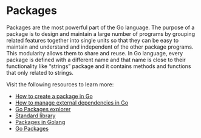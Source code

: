 # Packages

Packages are the most powerful part of the Go language. The purpose of a package is to design and maintain a large number of programs by grouping related features together into single units so that they can be easy to maintain and understand and independent of the other package programs. This modularity allows them to share and reuse. In Go language, every package is defined with a different name and that name is close to their functionality like “strings” package and it contains methods and functions that only related to strings.

Visit the following resources to learn more:

- [How to create a package in Go](https://www.golang-book.com/books/intro/11)
- [How to manage external dependencies in Go](https://go.dev/doc/modules/managing-dependencies)
- [Go Packages explorer](https://pkg.go.dev/)
- [Standard library](https://pkg.go.dev/std)
- [Packages in Golang](https://www.geeksforgeeks.org/packages-in-golang/)
- [Go Packages](https://www.programiz.com/golang/packages)
